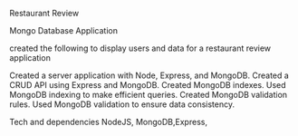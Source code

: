 
Restaurant Review

Mongo Database Application

created the following to display users and data for a restaurant review application

Created a server application with Node, Express, and MongoDB.
Created a CRUD API using Express and MongoDB.
Created MongoDB indexes.
Used MongoDB indexing to make efficient queries.
Created MongoDB validation rules.
Used MongoDB validation to ensure data consistency.

Tech and dependencies
NodeJS, MongoDB,Express, 
